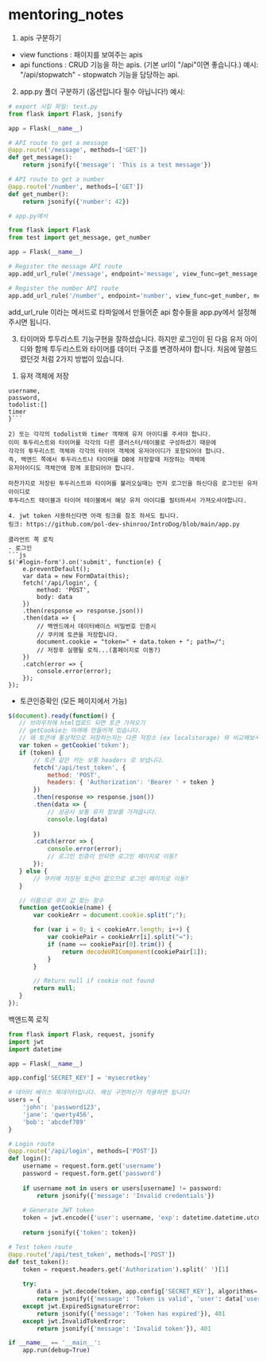# mentoring_notes

1. apis 구분하기
- view functions : 패이지를 보여주는 apis 
- api functions : CRUD 기능을 하는 apis. (기본 url이 "/api"이면 좋습니다.)
예시: "/api/stopwatch" - stopwatch 기능을 담당하는 api.

2. app.py 폴더 구분하기 (옵션입니다 필수 아닙니다!)
예시:

```py
# export 시킬 파일: test.py 
from flask import Flask, jsonify

app = Flask(__name__)

# API route to get a message
@app.route('/message', methods=['GET'])
def get_message():
    return jsonify({'message': 'This is a test message'})

# API route to get a number
@app.route('/number', methods=['GET'])
def get_number():
    return jsonify({'number': 42})
```

```py
# app.py에서

from flask import Flask
from test import get_message, get_number

app = Flask(__name__)

# Register the message API route
app.add_url_rule('/message', endpoint='message', view_func=get_message, methods=['GET'])

# Register the number API route
app.add_url_rule('/number', endpoint='number', view_func=get_number, methods=['GET'])
``` 

add_url_rule 이라는 메서드로 타파일에서 만들어준 api 함수들을
app.py에서 설정해주시면 됩니다.

3. 타이머와 투두리스트 기능구현을 잘하셨습니다. 하지만 로그인이 된 다음
유저 아이디와 함께 투두리스트와 타이머를 데이터 구조를 변경하셔야 합니다. 
처음에 말씀드렸던것 처럼 2가지 방법이 있습니다. 
1) 유저 객체에 저장
```js{
username,
password,
todolist:[]
timer 
}```

2) 또는 각각의 todolist와 timer 객채에 유저 아이디를 주셔야 합니다. 
이미 투두리스트와 타이머를 각각의 다른 클러스터/테이블로 구성하셨기 때문에
각각의 투두리스트 객체와 각각의 타이머 객체에 유저아이디가 포함되어야 합니다. 
즉, 백앤드 쪽에서 투두리스트나 타이머를 DB에 저장할때 저장하는 객체에
유저아이디도 객체안애 함께 포함되어야 합니다. 

마찬가지로 저장된 투두리스트와 타이머를 불러오실때는 먼저 로그인을 하신다음 로그인된 유저아이디로
투두리스트 태이블과 타이머 테이블에서 해당 유저 아이디를 필터하셔서 가져오셔야합니다. 

4. jwt token 사용하신다면 아래 링크를 참조 하셔도 됩니다.
링크: https://github.com/pol-dev-shinroo/IntroDog/blob/main/app.py

클라언트 쪽 로직
- 로그인 
```js
$('#login-form').on('submit', function(e) {
    e.preventDefault();
    var data = new FormData(this);
    fetch('/api/login', {
        method: 'POST',
        body: data
    })
    .then(response => response.json())
    .then(data => {
        // 백엔드에서 데이터배이스 비밀번호 인증시
        // 쿠키에 토큰을 저장합니다.
        document.cookie = "token=" + data.token + "; path=/";
        // 저장후 실행될 로직...(홈페이지로 이동?) 
    })
    .catch(error => {
        console.error(error);
    });
});
```
- 토큰인증확인 (모든 페이지에서 가능)
 ```js
$(document).ready(function() {
    // 브라우저에 html업로드 되면 토큰 가져오기
    // getCookie는 아래에 만들어져 있습니다.
    // 왜 토큰애 통상적으로 저장하는지는 다른 저장소 (ex localstorage) 와 비교해보시기 바랍니다.
    var token = getCookie('token');
    if (token) {
        // 토큰 같은 키는 보통 headers 로 보냅니다. 
        fetch('/api/test_token', {
            method: 'POST',
            headers: { 'Authorization': 'Bearer ' + token }
        })
        .then(response => response.json())
        .then(data => {
            // 성공시 보통 유저 정보를 가져옵니다. 
            console.log(data)
            
        })
        .catch(error => {
            console.error(error);
            // 로그인 인증이 안되면 로그인 패이지로 이동?
        });
    } else {
        // 쿠키에 저장된 토큰이 없으므로 로그인 패이지로 이동?
    }

    // 이름으로 쿠키 값 찾는 함수
    function getCookie(name) {
        var cookieArr = document.cookie.split(";");

        for (var i = 0; i < cookieArr.length; i++) {
            var cookiePair = cookieArr[i].split("=");
            if (name == cookiePair[0].trim()) {
                return decodeURIComponent(cookiePair[1]);
            }
        }

        // Return null if cookie not found
        return null;
    }
});

```

백엔드쪽 로직
```py
from flask import Flask, request, jsonify
import jwt
import datetime

app = Flask(__name__)

app.config['SECRET_KEY'] = 'mysecretkey'

# 데이터 베이스 목데이터입니다. 해싱 구현하신거 적용하면 됩니다!
users = {
    'john': 'password123',
    'jane': 'qwerty456',
    'bob': 'abcdef789'
}

# Login route
@app.route('/api/login', methods=['POST'])
def login():
    username = request.form.get('username')
    password = request.form.get('password')
    
    if username not in users or users[username] != password:
        return jsonify({'message': 'Invalid credentials'})
    
    # Generate JWT token
    token = jwt.encode({'user': username, 'exp': datetime.datetime.utcnow() + datetime.timedelta(minutes=30)}, app.config['SECRET_KEY'])
    
    return jsonify({'token': token})

# Test token route
@app.route('/api/test_token', methods=['POST'])
def test_token():
    token = request.headers.get('Authorization').split(' ')[1]
    
    try:
        data = jwt.decode(token, app.config['SECRET_KEY'], algorithms=['HS256'])
        return jsonify({'message': 'Token is valid', 'user': data['user']})
    except jwt.ExpiredSignatureError:
        return jsonify({'message': 'Token has expired'}), 401
    except jwt.InvalidTokenError:
        return jsonify({'message': 'Invalid token'}), 401

if __name__ == '__main__':
    app.run(debug=True)
```
